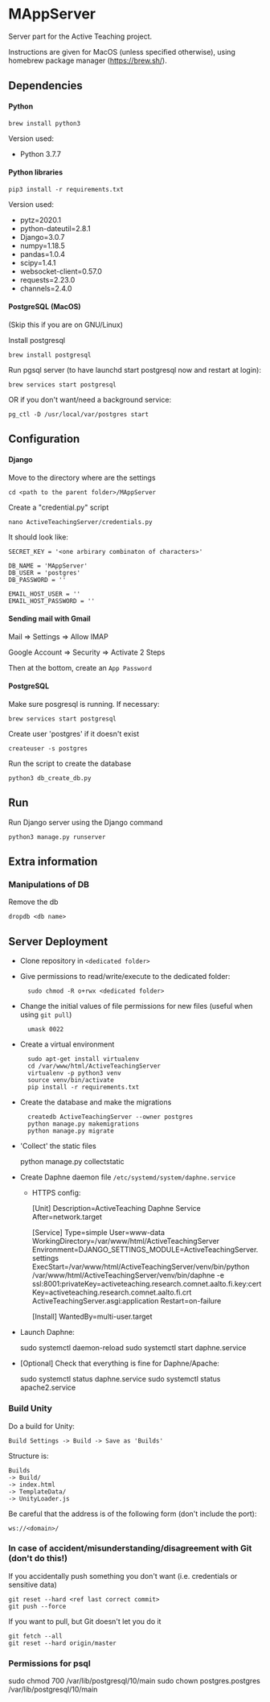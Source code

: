 # MAppServer

Server part for the Active Teaching project. 

Instructions are given for MacOS (unless specified otherwise), using homebrew package manager (https://brew.sh/).


## Dependencies

#### Python

    brew install python3

Version used:
- Python 3.7.7

#### Python libraries

    pip3 install -r requirements.txt

Version used:

- pytz=2020.1
- python-dateutil=2.8.1
- Django=3.0.7
- numpy=1.18.5
- pandas=1.0.4
- scipy=1.4.1
- websocket-client=0.57.0
- requests=2.23.0
- channels=2.4.0


#### PostgreSQL (MacOS)

(Skip this if you are on GNU/Linux)

Install postgresql

    brew install postgresql
    
Run pgsql server (to have launchd start postgresql now and restart at login): 

    brew services start postgresql

OR if you don't want/need a background service:

    pg_ctl -D /usr/local/var/postgres start


## Configuration

#### Django

Move to the directory where are the settings

    cd <path to the parent folder>/MAppServer
    
Create a "credential.py" script

    nano ActiveTeachingServer/credentials.py

It should look like:
    
    SECRET_KEY = '<one arbirary combinaton of characters>'

    DB_NAME = 'MAppServer'
    DB_USER = 'postgres'
    DB_PASSWORD = ''
    
    EMAIL_HOST_USER = ''
    EMAIL_HOST_PASSWORD = ''


#### Sending mail with Gmail

Mail => Settings => Allow IMAP

Google Account => Security => Activate 2 Steps

Then at the bottom, create an `App Password`



#### PostgreSQL

Make sure posgresql is running. If necessary:
    
    brew services start postgresql

Create user 'postgres' if it doesn't exist
    
    createuser -s postgres

Run the script to create the database

    python3 db_create_db.py

   
## Run

Run Django server using the Django command

    python3 manage.py runserver

## Extra information


### Manipulations of DB

Remove the db
    
    dropdb <db name>


## Server Deployment

* Clone repository in `<dedicated folder>`

* Give permissions to read/write/execute to the dedicated folder:

        
        sudo chmod -R o+rwx <dedicated folder>
    
* Change the initial values of file permissions for new files 
(useful when using `git pull`)
        
        
        umask 0022
 
* Create a virtual environment


        sudo apt-get install virtualenv
        cd /var/www/html/ActiveTeachingServer
        virtualenv -p python3 venv
        source venv/bin/activate
        pip install -r requirements.txt

* Create the database and make the migrations


        createdb ActiveTeachingServer --owner postgres
        python manage.py makemigrations
        python manage.py migrate

* 'Collect' the static files

    
    python manage.py collectstatic

    
* Create Daphne daemon file `/etc/systemd/system/daphne.service`

    * HTTPS config:
      

        [Unit]
        Description=ActiveTeaching Daphne Service
        After=network.target
        
        [Service]
        Type=simple
        User=www-data
        WorkingDirectory=/var/www/html/ActiveTeachingServer
        Environment=DJANGO_SETTINGS_MODULE=ActiveTeachingServer.settings
        ExecStart=/var/www/html/ActiveTeachingServer/venv/bin/python /var/www/html/ActiveTeachingServer/venv/bin/daphne -e ssl:8001:privateKey=activeteaching.research.comnet.aalto.fi.key:certKey=activeteaching.research.comnet.aalto.fi.crt ActiveTeachingServer.asgi:application
        Restart=on-failure
        
        [Install]
        WantedBy=multi-user.target


* Launch Daphne:
    
    
    sudo systemctl daemon-reload
    sudo systemctl start daphne.service

    
* [Optional] Check that everything is fine for Daphne/Apache: 

    
    sudo systemctl status daphne.service
    sudo systemctl status apache2.service
    
    
### Build Unity

Do a build for Unity:

    Build Settings -> Build -> Save as 'Builds'

Structure is: 

    Builds
    -> Build/
    -> index.html
    -> TemplateData/
    -> UnityLoader.js

Be careful that the address is of the following form (don't include the port):
    
    ws://<domain>/


### In case of accident/misunderstanding/disagreement with Git (don't do this!)

If you accidentally push something you don't want 
(i.e. credentials or sensitive data)

    git reset --hard <ref last correct commit>
    git push --force
    
If you want to pull, but Git doesn't let you do it

    git fetch --all
    git reset --hard origin/master


### Permissions for psql

sudo chmod 700 /var/lib/postgresql/10/main
sudo chown postgres.postgres /var/lib/postgresql/10/main